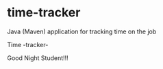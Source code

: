 # time-tracker
Java (Maven) application for tracking time on the job

Time -tracker-

Good Night Student!!!
